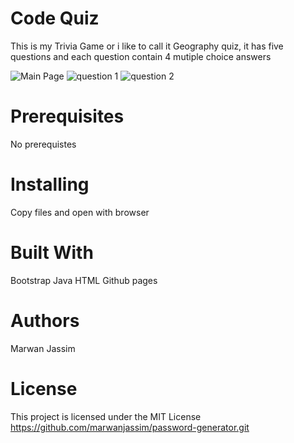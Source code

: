 # Code Quiz
This is my Trivia Game or i like to call it Geography quiz, it has five questions and each question contain 4 mutiple choice answers 

![Main Page](pass.jpg)
![question 1](pass1.jpg)
![question 2](pass2.jpg)


# Prerequisites
No prerequistes 

# Installing
Copy files and open with browser

# Built With
Bootstrap 
Java 
HTML
Github pages

# Authors
Marwan Jassim

# License
This project is licensed under the MIT License
https://github.com/marwanjassim/password-generator.git